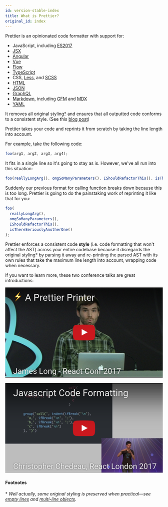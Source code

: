 ```yaml
---
id: version-stable-index
title: What is Prettier?
original_id: index
---
```


Prettier is an opinionated code formatter with support for:

- JavaScript, including [ES2017](https://github.com/tc39/proposals/blob/master/finished-proposals.md)
- [JSX](https://facebook.github.io/jsx/)
- [Angular](https://angular.io/)
- [Vue](https://vuejs.org/)
- [Flow](https://flow.org/)
- [TypeScript](https://www.typescriptlang.org/)
- CSS, [Less](http://lesscss.org/), and [SCSS](https://sass-lang.com)
- [HTML](https://en.wikipedia.org/wiki/HTML)
- [JSON](http://json.org/)
- [GraphQL](https://graphql.org/)
- [Markdown](https://commonmark.org/), including [GFM](https://github.github.com/gfm/) and [MDX](https://mdxjs.com/)
- [YAML](https://yaml.org/)

It removes all original styling[\*](#footnotes) and ensures that all outputted code conforms to a consistent style. (See this [blog post](https://jlongster.com/A-Prettier-Formatter))

Prettier takes your code and reprints it from scratch by taking the line length into account.

For example, take the following code:

```js
foo(arg1, arg2, arg3, arg4);
```

It fits in a single line so it's going to stay as is. However, we've all run into this situation:

<!-- prettier-ignore -->
```js
foo(reallyLongArg(), omgSoManyParameters(), IShouldRefactorThis(), isThereSeriouslyAnotherOne());
```

Suddenly our previous format for calling function breaks down because this is too long. Prettier is going to do the painstaking work of reprinting it like that for you:

```js
foo(
  reallyLongArg(),
  omgSoManyParameters(),
  IShouldRefactorThis(),
  isThereSeriouslyAnotherOne()
);
```

Prettier enforces a consistent code **style** (i.e. code formatting that won't affect the AST) across your entire codebase because it disregards the original styling[\*](#footnotes) by parsing it away and re-printing the parsed AST with its own rules that take the maximum line length into account, wrapping code when necessary.

If you want to learn more, these two conference talks are great introductions:

[![A Prettier Printer by James Long on React Conf 2017](/docs/assets/youtube-cover/a-prettier-printer-by-james-long-on-react-conf-2017.png)](https://www.youtube.com/watch?v=hkfBvpEfWdA)

[![JavaScript Code Formatting by Christopher Chedeau on React London 2017](/docs/assets/youtube-cover/javascript-code-formatting-by-christopher-chedeau-on-react-london-2017.png)](https://www.youtube.com/watch?v=0Q4kUNx85_4)

#### Footnotes

\* _Well actually, some original styling is preserved when practical—see [empty lines](rationale.md#empty-lines) and [multi-line objects](rationale.md#multi-line-objects)._
